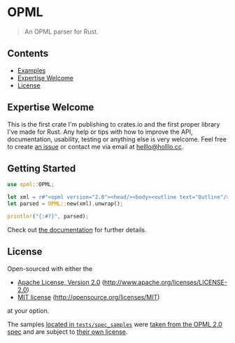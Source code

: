 # OPML

> An OPML parser for Rust.

## Contents

* [Examples](examples/)
* [Expertise Welcome](#expertise-welcome)
* [License](#license)

## Expertise Welcome

This is the first crate I'm publishing to crates.io and the first proper library I've made for Rust. Any help or tips with how to improve the API, documentation, usability, testing or anything else is very welcome. Feel free to create [an issue](https://gitlab.com/holllo/opml-rs/issues/) or contact me via email at helllo@holllo.cc.

## Getting Started

```rust
use opml::OPML;

let xml = r#"<opml version="2.0"><head/><body><outline text="Outline"/></body></opml>"#;
let parsed = OPML::new(xml).unwrap();

println!("{:#?}", parsed);
```

Check out [the documentation](https://docs.rs/opml/) for further details.

## License

Open-sourced with either the

* [Apache License, Version 2.0](License-Apache) (http://www.apache.org/licenses/LICENSE-2.0)
* [MIT license](License-MIT) (http://opensource.org/licenses/MIT)

at your option.

The samples [located in `tests/spec_samples`](tests/spec_samples) were [taken from the OPML 2.0 spec](http://dev.opml.org/spec2.html#examples) and are subject to [their own license](tests/spec_samples/License).

